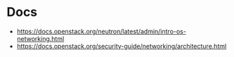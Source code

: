 # Docs
* https://docs.openstack.org/neutron/latest/admin/intro-os-networking.html
* https://docs.openstack.org/security-guide/networking/architecture.html


